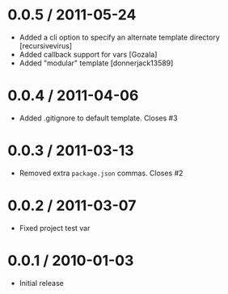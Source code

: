 
0.0.5 / 2011-05-24 
==================

  * Added a cli option to specify an alternate template directory [recursivevirus]
  * Added callback support for vars [Gozala]
  * Added "modular" template [donnerjack13589]


0.0.4 / 2011-04-06 
==================

  * Added .gitignore to default template. Closes #3

0.0.3 / 2011-03-13 
==================

  * Removed extra `package.json` commas. Closes #2

0.0.2 / 2011-03-07 
==================

  * Fixed project test var

0.0.1 / 2010-01-03
==================

  * Initial release
